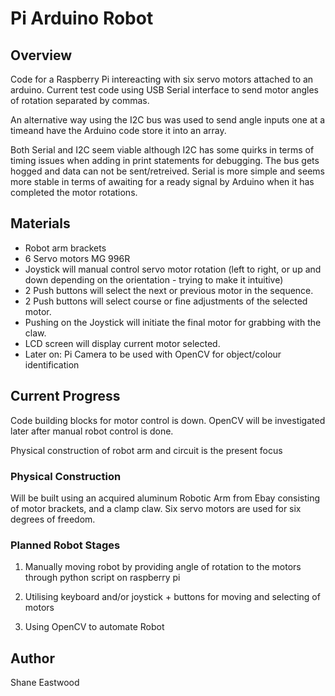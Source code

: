 # Pi Arduino Robot

## Overview
Code for a Raspberry Pi intereacting with six servo motors attached to an arduino.
Current test code using USB Serial interface to send motor angles of rotation separated by commas.

An alternative way using the I2C bus was used to send angle inputs one at a timeand have the Arduino code store it into an array. 

Both Serial and I2C seem viable although I2C has some quirks in terms of timing issues when adding in print statements for debugging. The bus gets hogged and data can not be sent/retreived. Serial is more simple and seems more stable in terms of awaiting for a ready signal by Arduino when it has completed the motor rotations.

## Materials

- Robot arm brackets
- 6 Servo motors MG 996R
- Joystick will manual control servo motor rotation (left to right, or up and down depending on the orientation - trying to make it intuitive)
- 2 Push buttons will select the next or previous motor in the sequence.
- 2 Push buttons will select course or fine adjustments of the selected motor.
- Pushing on the Joystick will initiate the final motor for grabbing with the claw.
- LCD screen will display current motor selected.
- Later on: Pi Camera to be used with OpenCV for object/colour identification

## Current Progress

Code building blocks for motor control is down. OpenCV will be investigated later after manual robot control is done. 

Physical construction of robot arm and circuit is the present focus

### Physical Construction

Will be built using an acquired aluminum Robotic Arm from Ebay consisting of motor brackets, and a clamp claw. Six servo motors are used for six degrees of freedom. 

### Planned Robot Stages

1. Manually moving robot by providing angle of rotation to the motors through python script on raspberry pi

2. Utilising keyboard and/or joystick + buttons for moving and selecting of motors

3. Using OpenCV to automate Robot

## Author
Shane Eastwood
